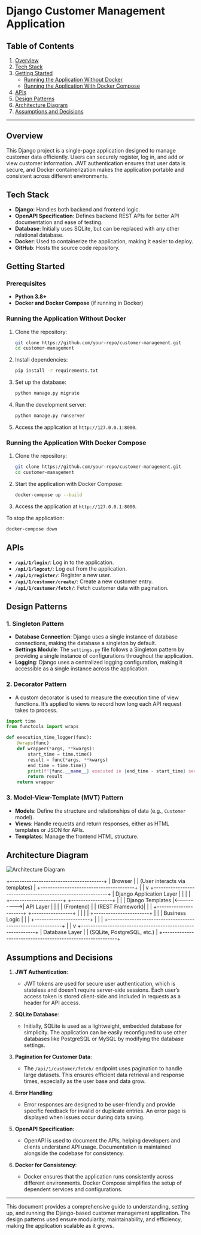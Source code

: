 # Django Customer Management Application

## Table of Contents
1. [Overview](#overview)
2. [Tech Stack](#tech-stack)
3. [Getting Started](#getting-started)
   - [Running the Application Without Docker](#running-the-application-without-docker)
   - [Running the Application With Docker Compose](#running-the-application-with-docker-compose)
4. [APIs](#apis)
5. [Design Patterns](#design-patterns)
6. [Architecture Diagram](#architecture-diagram)
7. [Assumptions and Decisions](#assumptions-and-decisions)

---

## Overview
This Django project is a single-page application designed to manage customer data efficiently. Users can securely register, log in, and add or view customer information. JWT authentication ensures that user data is secure, and Docker containerization makes the application portable and consistent across different environments.

## Tech Stack
- **Django**: Handles both backend and frontend logic.
- **OpenAPI Specification**: Defines backend REST APIs for better API documentation and ease of testing.
- **Database**: Initially uses SQLite, but can be replaced with any other relational database.
- **Docker**: Used to containerize the application, making it easier to deploy.
- **GitHub**: Hosts the source code repository.

## Getting Started

### Prerequisites
- **Python 3.8+**
- **Docker and Docker Compose** (if running in Docker)

### Running the Application Without Docker
1. Clone the repository:
    ```bash
    git clone https://github.com/your-repo/customer-management.git
    cd customer-management
    ```

2. Install dependencies:
    ```bash
    pip install -r requirements.txt
    ```

3. Set up the database:
    ```bash
    python manage.py migrate
    ```

4. Run the development server:
    ```bash
    python manage.py runserver
    ```

5. Access the application at `http://127.0.0.1:8000`.

### Running the Application With Docker Compose
1. Clone the repository:
    ```bash
    git clone https://github.com/your-repo/customer-management.git
    cd customer-management
    ```

2. Start the application with Docker Compose:
    ```bash
    docker-compose up --build
    ```

3. Access the application at `http://127.0.0.1:8000`.

To stop the application:
```bash
docker-compose down
```

## APIs

- **`/api/1/login/`**: Log in to the application.
- **`/api/1/logout/`**: Log out from the application.
- **`/api/1/register/`**: Register a new user.
- **`/api/1/customer/create/`**: Create a new customer entry.
- **`/api/1/customer/fetch/`**: Fetch customer data with pagination.

## Design Patterns

### 1. Singleton Pattern
   - **Database Connection**: Django uses a single instance of database connections, making the database a singleton by default.
   - **Settings Module**: The `settings.py` file follows a Singleton pattern by providing a single instance of configurations throughout the application.
   - **Logging**: Django uses a centralized logging configuration, making it accessible as a single instance across the application.

### 2. Decorator Pattern
   - A custom decorator is used to measure the execution time of view functions. It’s applied to views to record how long each API request takes to process.

   ```python
   import time
   from functools import wraps

   def execution_time_logger(func):
       @wraps(func)
       def wrapper(*args, **kwargs):
           start_time = time.time()
           result = func(*args, **kwargs)
           end_time = time.time()
           print(f"{func.__name__} executed in {end_time - start_time} seconds")
           return result
       return wrapper
   ```

### 3. Model-View-Template (MVT) Pattern
   - **Models**: Define the structure and relationships of data (e.g., `Customer` model).
   - **Views**: Handle requests and return responses, either as HTML templates or JSON for APIs.
   - **Templates**: Manage the frontend HTML structure.

## Architecture Diagram

![Architecture Diagram](architecture-diagram.png)  <!-- Include a diagram illustrating the flow between client, Django views, models, and database -->

+---------------------------------------+
|               Browser                 |
|     (User interacts via templates)    |
+---------------------------------------+
                    |
                    |
                    v
+-----------------------------------------------------------+
|                  Django Application Layer                 |
|                                                           |
|   +----------------------+           +-----------------+   |
|   |  Django Templates    |<--------->|     API Layer   |   |
|   |  (Frontend)          |           | (REST Framework)|   |
|   +----------------------+           +-----------------+   |
|                                                           |
|                    +-----------------------+              |
|                    |   Business Logic      |              |
|                    +-----------------------+              |
|                                                           |
+-----------------------------------------------------------+
                    |
                    |
                    v
+-----------------------------------------------------------+
|                     Database Layer                        |
|    (SQLite, PostgreSQL, etc.)                             |
+-----------------------------------------------------------+


## Assumptions and Decisions

1. **JWT Authentication**:
   - JWT tokens are used for secure user authentication, which is stateless and doesn’t require server-side sessions. Each user’s access token is stored client-side and included in requests as a header for API access.

2. **SQLite Database**:
   - Initially, SQLite is used as a lightweight, embedded database for simplicity. The application can be easily reconfigured to use other databases like PostgreSQL or MySQL by modifying the database settings.

3. **Pagination for Customer Data**:
   - The `/api/1/customer/fetch/` endpoint uses pagination to handle large datasets. This ensures efficient data retrieval and response times, especially as the user base and data grow.

4. **Error Handling**:
   - Error responses are designed to be user-friendly and provide specific feedback for invalid or duplicate entries. An error page is displayed when issues occur during data saving.

5. **OpenAPI Specification**:
   - OpenAPI is used to document the APIs, helping developers and clients understand API usage. Documentation is maintained alongside the codebase for consistency.

6. **Docker for Consistency**:
   - Docker ensures that the application runs consistently across different environments. Docker Compose simplifies the setup of dependent services and configurations.

---

This document provides a comprehensive guide to understanding, setting up, and running the Django-based customer management application. The design patterns used ensure modularity, maintainability, and efficiency, making the application scalable as it grows.